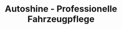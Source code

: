 ---
title: "Autoshine - Professionelle Fahrzeugpflege"
url: /altenburg/autoshine-professionelle-fahrzeugpflege/
shop: Autowerkstatt
---